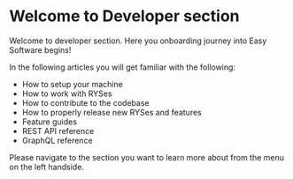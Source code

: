 # Welcome to Developer section

Welcome to developer section. Here you onboarding journey into Easy Software begins!

In the following articles you will get familiar with the following:
- How to setup your machine
- How to work with RYSes
- How to contribute to the codebase
- How to properly release new RYSes and features
- Feature guides
- REST API reference
- GraphQL reference

Please navigate to the section you want to learn more about from the menu on the left handside.
